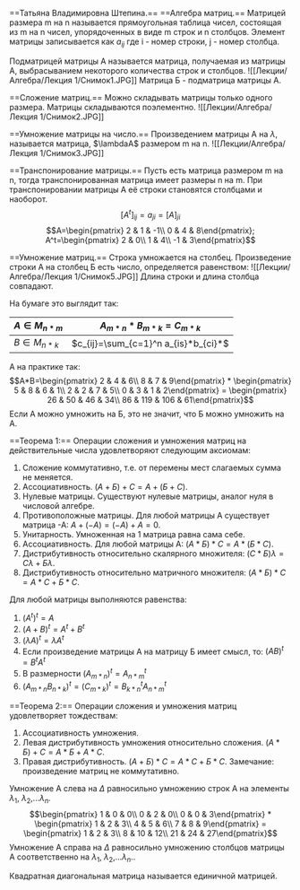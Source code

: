 ==Татьяна Владимировна Штепина.==
==Алгебра матриц.==
Матрицей размера m на n называется прямоугольная таблица чисел, состоящая из m на n чисел, упорядоченных в виде m строк и n столбцов.
Элемент матрицы записывается как $a_{ij}$
где i - номер строки,
j - номер столбца.

Подматрицей матрицы А называется матрица, получаемая из матрицы А, выбрасыванием некоторого количества строк и столбцов.
![[Лекции/Алгебра/Лекция 1/Снимок1.JPG]]
Матрица Б - подматрица матрицы А.

==Сложение матриц.==
Можно складывать матрицы только одного размера. Матрицы складываются поэлементно.
![[Лекции/Алгебра/Лекция 1/Снимок2.JPG]]

==Умножение матрицы на число.==
Произведением матрицы А на $\lambda$, называется матрица, $\lambdaА$ размером m на n.
![[Лекции/Алгебра/Лекция 1/Снимок3.JPG]]

==Транспонирование матрицы.==
Пусть есть матрица размером m на n, тогда транспонированная матрица имеет размеры n на m. При транспонировании матрицы А её строки становятся столбцами и наоборот. 
$$[A^t]_{ij}=a_{ji}=[A]_{ji}$$
$$A=\begin{pmatrix} 2 & 1 & -1\\ 0 & 4 & 8\end{pmatrix}; A^t=\begin{pmatrix} 2 & 0\\ 1 & 4\\ -1 & 3\end{pmatrix}$$

==Умножение матриц.==
Cтрока умножается на столбец.
Произведение строки А на столбец Б есть число, определяется равенством:
![[Лекции/Алгебра/Лекция 1/Снимок5.JPG]]
Длина строки и длина столбца совпадают.

На бумаге это выглядит так:

| $A\in M_{n*m}$ | $A_{m*n}*B_{m*k}=C_{m*k}$ |
| -------------- | ------------------------- |
$B\in M_{n*k}$ | $c_{ij}=\sum_{c=1}^n a_{is}*b_{ci}*$ 
А на практике так:
$$A*B=\begin{pmatrix} 2 & 4 & 6\\ 8 & 7 & 9\end{pmatrix} * \begin{pmatrix} 5 & 8 & 6 & 1\\ 2 & 2 & 7 & 5\\ 0 & 3 & 1 & 2\end{pmatrix} = \begin{pmatrix} 26 & 50 & 46 & 34\\ 86 & 119 & 106 & 61\end{pmatrix}$$
Если А можно умножить на Б, это не значит, что Б можно умножить на А.

==Теорема 1:==
Операции сложения и умножения матриц на действительные числа удовлетворяют следующим аксиомам:
1. Сложение коммутативно, т.е. от перемены мест слагаемых сумма не меняется.
2. Ассоциативность. $(А+Б)+С = А+(Б+С)$.
3. Нулевые матрицы. Существуют нулевые матрицы, аналог нуля в числовой алгебре.
4. Противоположные матрицы. Для любой матрицы А существует матрица -А: $А+(-А) = (-А)+А = 0$.
5. Унитарность. Умноженная на 1 матрица равна сама себе.
6. Ассоциативность. Для любой матрицы А:  $(А*Б)*С = А*(Б*С)$.
7. Дистрибутивность относительно скалярного множителя:  $(С*Б)\lambda = С\lambda+Б\lambda$.
8. Дистрибутивность относительно матричного множителя:  $(А*Б)*С = А*С+Б*С$.

Для любой матрицы выполняются равенства:
1. $(A^t)^t=A$
2. $(A+B)^t=A^t+B^t$
3. $(\lambda A)^t=\lambda A^t$
4. Если произведение матрицы А на матрицу Б имеет смысл, то: $(AB)^t=B^tA^t$
5. В размерности $(A_{m*n})^t=A^t_{n*m}$ 
6. $(A_{m*n}B_{n*k})^t =(C_{m*k})^t=B^t_{k*n}A^t_{n*m}$  

==Теорема 2:==
Операции сложения и умножения матриц удовлетворяет тождествам:
1. Ассоциативность умножения.
2. Левая дистрибутивность умножения относительно сложения. $(А*Б)+С = А*Б + А*С$.
3. Правая дистрибутивность. $(А+Б)*С = А*С+Б*С$.
Замечание: произведение матриц не коммутативно.

Умножение А слева на $\Delta$ равносильно умножению строк А на элементы $\lambda_1$, $\lambda_2$,...$\lambda_n$.
$$\begin{pmatrix} 1 & 0 & 0\\ 0 & 2 & 0\\ 0 & 0 & 3\end{pmatrix} * \begin{pmatrix} 1 & 2 & 3\\ 4 & 5 & 6\\ 7 & 8 & 9\end{pmatrix} = \begin{pmatrix} 1 & 2 & 3\\ 8 & 10 & 12\\ 21 & 24 & 27\end{pmatrix}$$
Умножение А справа на $\Delta$ равносильно умножению столбцов матрицы А соответственно на $\lambda_1$, $\lambda_2$,...$\lambda_n$..

Квадратная диагональная матрица называется единичной матрицей.

